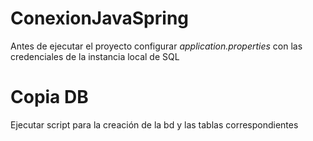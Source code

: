# ConexionJavaSpring
Antes de ejecutar el proyecto configurar _application.properties_ con las credenciales de la instancia local de SQL
# Copia DB
Ejecutar script para la creación de la bd y las tablas correspondientes
